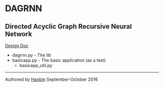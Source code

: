 # DAGRNN
## Directed Acyclic Graph Recursive Neural Network

[Design Doc](https://docs.google.com/document/d/1j8lq1SQ_upHNCbz12_9bUbtl7iMjph5Chjr8DwH8EHA/edit?usp=sharing)

*  dagrnn.py - The lib
*  basicapp.py - The basic application (as a test)
   *  basicapp_util.py

---

Authored by [Haobin](https://github.com/FTRobbin) September-October 2016
